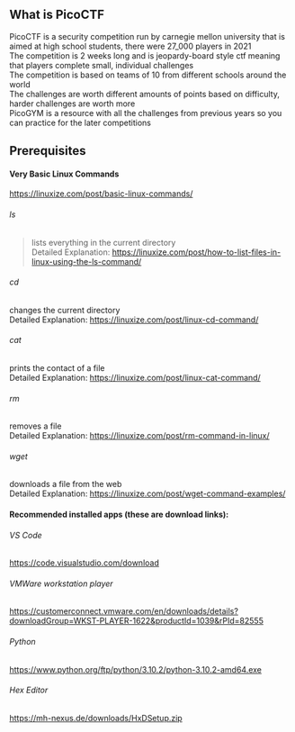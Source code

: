 ## What is PicoCTF
  PicoCTF is a security competition run by carnegie mellon university that is aimed at high school students, there were 27_000 players in 2021  
  The competition is 2 weeks long and is jeopardy-board style ctf meaning that players complete small, individual challenges  
  The competition is based on teams of 10 from different schools around the world  
  The challenges are worth different amounts of points based on difficulty, harder challenges are worth more  
  PicoGYM is a resource with all the challenges from previous years so you can practice for the later competitions  

## Prerequisites
  
  #### Very Basic Linux Commands
  https://linuxize.com/post/basic-linux-commands/  
  ###### ls  
  > lists everything in the current directory  
  > Detailed Explanation: https://linuxize.com/post/how-to-list-files-in-linux-using-the-ls-command/  
  ###### cd  
  changes the current directory  
  Detailed Explanation: https://linuxize.com/post/linux-cd-command/  
  ###### cat  
  prints the contact of a file  
  Detailed Explanation: https://linuxize.com/post/linux-cat-command/  
  ###### rm  
  removes a file  
  Detailed Explanation: https://linuxize.com/post/rm-command-in-linux/  
  ###### wget  
  downloads a file from the web  
  Detailed Explanation: https://linuxize.com/post/wget-command-examples/  
      
  #### Recommended installed apps (these are download links):  
  ###### VS Code  
  https://code.visualstudio.com/download  
  ###### VMWare workstation player  
  https://customerconnect.vmware.com/en/downloads/details?downloadGroup=WKST-PLAYER-1622&productId=1039&rPId=82555  
  ###### Python  
  https://www.python.org/ftp/python/3.10.2/python-3.10.2-amd64.exe  
  ###### Hex Editor  
  https://mh-nexus.de/downloads/HxDSetup.zip  
    
